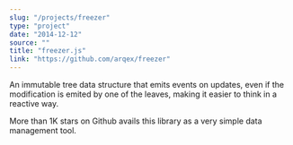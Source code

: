```yaml
---
slug: "/projects/freezer"
type: "project"
date: "2014-12-12"
source: ""
title: "freezer.js"
link: "https://github.com/arqex/freezer"
---
```


An immutable tree data structure that emits events on updates, even if the modification is emited by one of the leaves, making it easier to think in a reactive way.

More than 1K stars on Github avails this library as a very simple data management tool.
